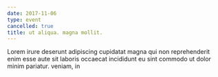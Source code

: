 ```yaml
---
date: 2017-11-06
type: event
cancelled: true
title: ut aliqua. magna mollit.
---
```

Lorem irure deserunt adipiscing cupidatat magna qui non reprehenderit enim esse aute sit laboris occaecat incididunt eu sint commodo ut dolor minim pariatur. veniam, in